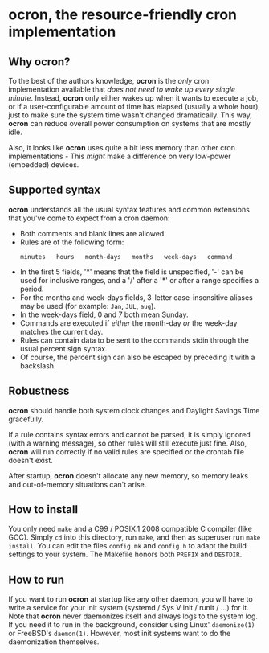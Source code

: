 # ocron, the resource-friendly cron implementation

## Why ocron?

To the best of the authors knowledge, **ocron** is the *only* cron implementation available that *does not need to wake up every single minute*.
Instead, **ocron** only either wakes up when it wants to execute a job, or if a user-configurable amount of time has elapsed (usually a whole hour),
just to make sure the system time wasn't changed dramatically.
This way, **ocron** can reduce overall power consumption on systems that are mostly idle.

Also, it looks like **ocron** uses quite a bit less memory than other cron implementations - This *might* make a difference on very low-power (embedded) devices.

## Supported syntax

**ocron** understands all the usual syntax features and common extensions that you've come to expect from a cron daemon:

- Both comments and blank lines are allowed.
- Rules are of the following form:
  ```
  minutes   hours   month-days   months   week-days   command
  ```
- In the first 5 fields, '\*' means that the field is unspecified, '-' can be used for inclusive ranges, and a '/' after a '\*' or after a range specifies a period.
- For the months and week-days fields, 3-letter case-insensitive aliases may be used (for example: `Jan`, `JUL`, `aug`).
- In the week-days field, 0 and 7 both mean Sunday.
- Commands are executed if *either* the month-day *or* the week-day matches the current day.
- Rules can contain data to be sent to the commands stdin through the usual percent sign syntax.
- Of course, the percent sign can also be escaped by preceding it with a backslash.

## Robustness

**ocron** should handle both system clock changes and Daylight Savings Time gracefully.

If a rule contains syntax errors and cannot be parsed, it is simply ignored (with a warning message), so other rules will still execute just fine.
Also, **ocron** will run correctly if no valid rules are specified or the crontab file doesn't exist.

After startup, **ocron** doesn't allocate any new memory, so memory leaks and out-of-memory situations can't arise.


## How to install

You only need `make` and a C99 / POSIX.1.2008 compatible C compiler (like GCC).
Simply `cd` into this directory, run `make`, and then as superuser run `make install`.
You can edit the files `config.mk` and `config.h` to adapt the build settings to your system.
The Makefile honors both `PREFIX` and `DESTDIR`.

## How to run

If you want to run **ocron** at startup like any other daemon, you will have to write a service for your init system (systemd / Sys V init / runit / ...) for it.
Note that **ocron** never daemonizes itself and always logs to the system log.
If you need it to run in the background, consider using Linux' `daemonize(1)` or FreeBSD's `daemon(1)`.
However, most init systems want to do the daemonization themselves.

